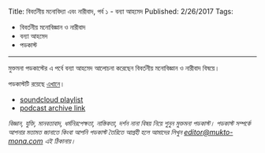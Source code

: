 Title: বিবর্তনীয় মনোবিদ্যা এবং নারীবাদ, পর্ব ১ - বন্যা আহমেদ
Published: 2/26/2017
Tags:
  - বিবর্তনীয় মনোবিজ্ঞান ও নারীবাদ
  - বন্যা আহমেদ
  - পডকাস্ট
---
মুক্তমনা পডকাস্টের এ পর্বে বন্যা আহমেদ আলোচনা করেছেন বিবর্তনীয় মনোবিজ্ঞান ও নারীবাদ বিষয়ে।

পডকাস্টটি রয়েছে [এখানে](https://drive.google.com/open?id=1Wq6amjc4de8TJ_ewAU8rKpewEAm0sLOv)।

- [soundcloud playlist](https://soundcloud.com/mukto-mona)
- [podcast archive link](http://web.archive.org/web/20191023151006/http://podcast.mukto-mona.com)

_বিজ্ঞান, যুক্তি, মানবতাবাদ, ধর্মনিরপেক্ষতা, নাস্তিকতা, দর্শন নানা বিষয় নিয়ে শুনুন মুক্তমনা পডকাস্ট। পডকাস্ট সম্পর্কে আপনার মতামত জানাতে কিংবা আপনি পডকাস্ট তৈরিতে আগ্রহী হলে আমাদের লিখুন editor@mukto-mona.com এই ঠিকানায়।_